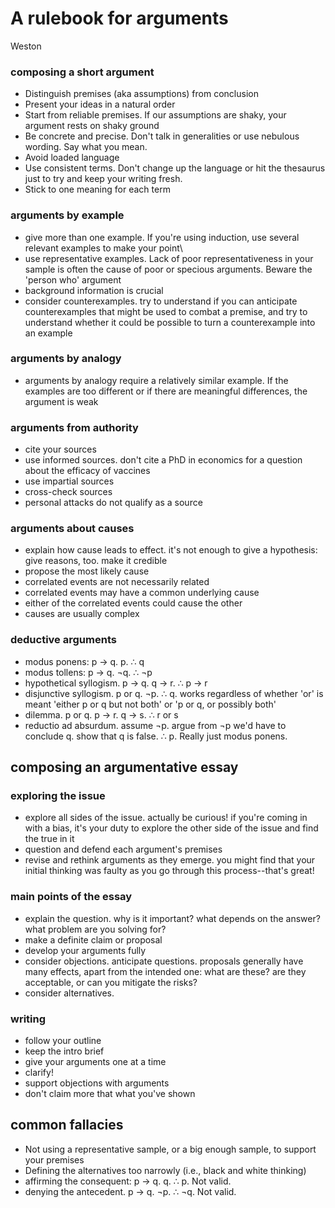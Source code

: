 # A rulebook for arguments

Weston

### composing a short argument

- Distinguish premises (aka assumptions) from conclusion
- Present your ideas in a natural order
- Start from reliable premises. If our assumptions are shaky, your argument rests on shaky ground
- Be concrete and precise. Don't talk in generalities or use nebulous wording. Say what you mean.
- Avoid loaded language
- Use consistent terms. Don't change up the language or hit the thesaurus just to try and keep your writing fresh.
- Stick to one meaning for each term

### arguments by example

- give more than one example. If you're using induction, use several relevant examples to make your point\
- use representative examples. Lack of poor representativeness in your sample is often the cause of poor or specious arguments. Beware the 'person who' argument
- background information is crucial 
- consider counterexamples. try to understand if you can anticipate counterexamples that might be used to combat a premise, and try to understand whether it could be possible to turn a counterexample into an example

### arguments by analogy

- arguments by analogy require a relatively similar example. If the examples are too different or if there are meaningful differences, the argument is weak

### arguments from authority

- cite your sources
- use informed sources. don't cite a PhD in economics for a question about the efficacy of vaccines
- use impartial sources
- cross-check sources
- personal attacks do not qualify as a source

### arguments about causes

- explain how cause leads to effect. it's not enough to give a hypothesis: give reasons, too. make it credible
- propose the most likely cause
- correlated events are not necessarily related
- correlated events may have a common underlying cause
- either of the correlated events could cause the other
- causes are usually complex


### deductive arguments

- modus ponens: p -> q. p. ∴ q
- modus tollens: p -> q. ¬q. ∴ ¬p
- hypothetical syllogism. p -> q. q -> r. ∴ p -> r
- disjunctive syllogism. p or q. ¬p. ∴ q. works regardless of whether 'or' is meant 'either p or q but not both' or 'p or q, or possibly both'
- dilemma. p or q. p -> r. q -> s. ∴ r or s
- reductio ad absurdum. assume ¬p. argue from ¬p we'd have to conclude q. show that q is false. ∴ p. Really just modus ponens.


## composing an argumentative essay

### exploring the issue

- explore all sides of the issue. actually be curious! if you're coming in with a bias, it's your duty to explore the other side of the issue and find the true in it
- question and defend each argument's premises
- revise and rethink arguments as they emerge. you might find that your initial thinking was faulty as you go through this process--that's great!

### main points of the essay

- explain the question. why is it important? what depends on the answer? what problem are you solving for?
- make a definite claim or proposal
- develop your arguments fully
- consider objections. anticipate questions. proposals generally have many effects, apart from the intended one: what are these? are they acceptable, or can you mitigate the risks?
- consider alternatives. 

### writing

- follow your outline
- keep the intro brief
- give your arguments one at a time
- clarify!
- support objections with arguments
- don't claim more that what you've shown


## common fallacies

- Not using a representative sample, or a big enough sample, to support your premises
- Defining the alternatives too narrowly (i.e., black and white thinking)
- affirming the consequent: p -> q. q. ∴ p. Not valid.
- denying the antecedent. p -> q. ¬p. ∴ ¬q. Not valid.